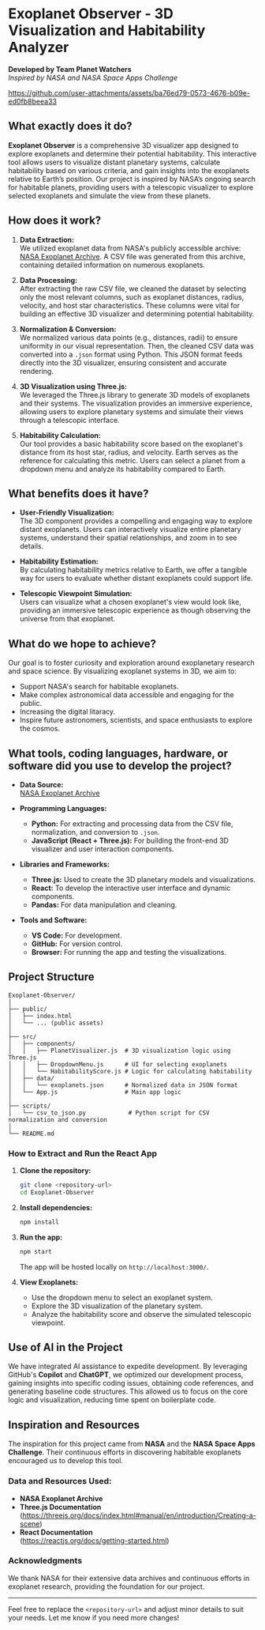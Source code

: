# Exoplanet Observer - 3D Visualization and Habitability Analyzer

**Developed by Team Planet Watchers**  
*Inspired by NASA and NASA Space Apps Challenge*


https://github.com/user-attachments/assets/ba76ed79-0573-4676-b09e-ed0fb8beea33


## What exactly does it do?

**Exoplanet Observer** is a comprehensive 3D visualizer app designed to explore exoplanets and determine their potential habitability. This interactive tool allows users to visualize distant planetary systems, calculate habitability based on various criteria, and gain insights into the exoplanets relative to Earth’s position. Our project is inspired by NASA’s ongoing search for habitable planets, providing users with a telescopic visualizer to explore selected exoplanets and simulate the view from these planets.

## How does it work?

1. **Data Extraction:**  
   We utilized exoplanet data from NASA's publicly accessible archive: [NASA Exoplanet Archive](https://exoplanetarchive.ipac.caltech.edu/cgi-bin/TblView/nph-tblView?app=ExoTbls&config=PSCompPars). A CSV file was generated from this archive, containing detailed information on numerous exoplanets.

2. **Data Processing:**  
   After extracting the raw CSV file, we cleaned the dataset by selecting only the most relevant columns, such as exoplanet distances, radius, velocity, and host star characteristics. These columns were vital for building an effective 3D visualizer and determining potential habitability.

3. **Normalization & Conversion:**  
   We normalized various data points (e.g., distances, radii) to ensure uniformity in our visual representation. Then, the cleaned CSV data was converted into a `.json` format using Python. This JSON format feeds directly into the 3D visualizer, ensuring consistent and accurate rendering.

4. **3D Visualization using Three.js:**  
   We leveraged the Three.js library to generate 3D models of exoplanets and their systems. The visualization provides an immersive experience, allowing users to explore planetary systems and simulate their views through a telescopic interface.

5. **Habitability Calculation:**  
   Our tool provides a basic habitability score based on the exoplanet's distance from its host star, radius, and velocity. Earth serves as the reference for calculating this metric. Users can select a planet from a dropdown menu and analyze its habitability compared to Earth.

## What benefits does it have?

- **User-Friendly Visualization:**  
   The 3D component provides a compelling and engaging way to explore distant exoplanets. Users can interactively visualize entire planetary systems, understand their spatial relationships, and zoom in to see details.

- **Habitability Estimation:**  
   By calculating habitability metrics relative to Earth, we offer a tangible way for users to evaluate whether distant exoplanets could support life.

- **Telescopic Viewpoint Simulation:**  
   Users can visualize what a chosen exoplanet's view would look like, providing an immersive telescopic experience as though observing the universe from that exoplanet.

## What do we hope to achieve?

Our goal is to foster curiosity and exploration around exoplanetary research and space science. By visualizing exoplanet systems in 3D, we aim to:
- Support NASA's search for habitable exoplanets.
- Make complex astronomical data accessible and engaging for the public.
- Increasing the digital litaracy.
- Inspire future astronomers, scientists, and space enthusiasts to explore the cosmos.

## What tools, coding languages, hardware, or software did you use to develop the project?

- **Data Source:**  
  [NASA Exoplanet Archive](https://exoplanetarchive.ipac.caltech.edu/cgi-bin/TblView/nph-tblView?app=ExoTbls&config=PSCompPars)

- **Programming Languages:**  
  - **Python:** For extracting and processing data from the CSV file, normalization, and conversion to `.json`.
  - **JavaScript (React + Three.js):** For building the front-end 3D visualizer and user interaction components.

- **Libraries and Frameworks:**  
  - **Three.js:** Used to create the 3D planetary models and visualizations.
  - **React:** To develop the interactive user interface and dynamic components.
  - **Pandas:** For data manipulation and cleaning.
  
- **Tools and Software:**  
  - **VS Code:** For development.
  - **GitHub:** For version control.
  - **Browser:** For running the app and testing the visualizations.

## Project Structure

```
Exoplanet-Observer/
│
├── public/
│   ├── index.html
│   └── ... (public assets)
│
├── src/
│   ├── components/
│   │   ├── PlanetVisualizer.js  # 3D visualization logic using Three.js
│   │   ├── DropdownMenu.js      # UI for selecting exoplanets
│   │   └── HabitabilityScore.js # Logic for calculating habitability
│   ├── data/
│   │   └── exoplanets.json      # Normalized data in JSON format
│   └── App.js                   # Main app logic
│
├── scripts/
│   └── csv_to_json.py            # Python script for CSV normalization and conversion
│
└── README.md
```

### How to Extract and Run the React App

1. **Clone the repository:**
   ```bash
   git clone <repository-url>
   cd Exoplanet-Observer
   ```

2. **Install dependencies:**
   ```bash
   npm install
   ```

3. **Run the app:**
   ```bash
   npm start
   ```

   The app will be hosted locally on `http://localhost:3000/`.

4. **View Exoplanets:**
   - Use the dropdown menu to select an exoplanet system.
   - Explore the 3D visualization of the planetary system.
   - Analyze the habitability score and observe the simulated telescopic viewpoint.

## Use of AI in the Project

We have integrated AI assistance to expedite development. By leveraging GitHub's **Copilot** and **ChatGPT**, we optimized our development process, gaining insights into specific coding issues, obtaining code references, and generating baseline code structures. This allowed us to focus on the core logic and visualization, reducing time spent on boilerplate code.

## Inspiration and Resources

The inspiration for this project came from **NASA** and the **NASA Space Apps Challenge**. Their continuous efforts in discovering habitable exoplanets encouraged us to develop this tool.

### Data and Resources Used:
- **NASA Exoplanet Archive**
- **Three.js Documentation**  
  (https://threejs.org/docs/index.html#manual/en/introduction/Creating-a-scene)
- **React Documentation**  
  (https://reactjs.org/docs/getting-started.html)

### Acknowledgments

We thank NASA for their extensive data archives and continuous efforts in exoplanet research, providing the foundation for our project.

---

Feel free to replace the `<repository-url>` and adjust minor details to suit your needs. Let me know if you need more changes!
